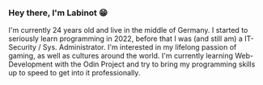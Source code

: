 ### Hey there, I'm Labinot 😁 
I'm currently 24 years old and live in the middle of Germany. I started to seriously learn programming in 2022, before that I was (and still am) a IT-Security / Sys. Administrator. I'm interested in my lifelong passion of gaming, as well as cultures around the world. I'm currently learning Web-Development with the Odin Project and try to bring my programming skills up to speed to get into it professionally.

<!--
**LabiJH/LabiJH** is a ✨ _special_ ✨ repository because its `README.md` (this file) appears on your GitHub profile.

Here are some ideas to get you started:

- 🔭 I’m currently working on ...
- 🌱 I’m currently learning ...
- 👯 I’m looking to collaborate on ...
- 🤔 I’m looking for help with ...
- 💬 Ask me about ...
- 📫 How to reach me: ...
- 😄 Pronouns: ...
- ⚡ Fun fact: ...
-->
